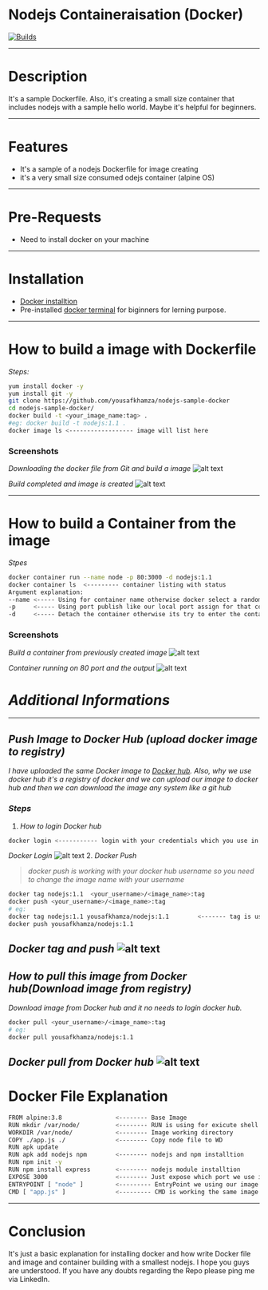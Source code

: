 # Nodejs Containeraisation (Docker)
[![Builds](https://travis-ci.org/joemccann/dillinger.svg?branch=master)](https://travis-ci.org/joemccann/dillinger)

---
# Description

It's a sample Dockerfile. Also, it's creating a small size container that includes nodejs with a sample hello world. Maybe it's helpful for beginners.

---

# Features

- It's a sample of a nodejs Dockerfile for image creating
- it's a very small size consumed odejs container (alpine OS)

---
# Pre-Requests

- Need to install docker on your machine 

---
# Installation 

- [Docker installtion]("https://docs.docker.com/engine/install/ubuntu/") 
- Pre-installed [docker terminal]("https://labs.play-with-docker.com/") for biginners for lerning purpose.

---
# How to build a image with Dockerfile
_Steps:_
```sh
yum install docker -y
yum install git -y
git clone https://github.com/yousafkhamza/nodejs-sample-docker
cd nodejs-sample-docker/
docker build -t <your_image_name:tag> . 
#eg: docker build -t nodejs:1.1 .
docker image ls <------------------ image will list here
```
### Screenshots

_Downloading the docker file from Git and build a image_ 
![alt text](https://i.ibb.co/xqHf7m4/image-build-1.png)

_Build completed and image is created_
![alt text](https://i.ibb.co/yBRj2sk/image-build-2.png)

---
# How to build a Container from the image
_Stpes_
```sh
docker container run --name node -p 80:3000 -d nodejs:1.1
docker container ls  <--------- container listing with status
Argument explanation:
--name <----- Using for container name otherwise docker select a random name
-p     <----- Using port publish like our local port assign for that container it means localport forwards to docker container
-d     <----- Detach the container otherwise its try to enter the container
```
### Screenshots 

_Build a container from previously created image_
![alt text](https://i.ibb.co/C24qGWw/container-intilaze-from-image-and-its-up.png)

_Container running on 80 port and the output_
![alt text](https://i.ibb.co/xqHf7m4/image-build-1.png)

# _Additional Informations_
---
## _Push Image to Docker Hub (upload docker image to registry)_
_I have uploaded the same Docker image to [Docker hub]("https://hub.docker.com/"). Also, why we use docker hub it's a registry of docker and we can upload our image to docker hub and then we can download the image any system like a git hub_
### _Steps_
1. _How to login Docker hub_
```sh
docker login <----------- login with your credentials which you use in docker hub
```
_Docker Login_
![alt text](https://i.ibb.co/L8kRdz4/docker-login.png)
2. _Docker Push_
> _docker push is working with your docker hub username so you need to change the image name with your username_
```sh
docker tag nodejs:1.1  <your_username>/<image_name>:tag
docker push <your_username>/<image_name>:tag
# eg:
docker tag nodejs:1.1 yousafkhamza/nodejs:1.1        <------- tag is using for rename but the old image is alive but both are using same image id
docker push yousafkhamza/nodejs:1.1
```
_Docker tag and push_
![alt text](https://i.ibb.co/HzRxVCb/tag-and-push.png)
---
## _How to pull this image from Docker hub(Download image from registry)_
_Download image from Docker hub and it no needs to login docker hub._
```sh
docker pull <your_username>/<image_name>:tag
# eg:
docker pull yousafkhamza/nodejs:1.1
```
_Docker pull from Docker hub_
![alt text](https://i.ibb.co/gZkb9RD/pull.png)
---

# Docker File Explanation
```sh
FROM alpine:3.8               <-------- Base Image
RUN mkdir /var/node/          <-------- RUN is using for exicute shell command
WORKDIR /var/node/            <-------- Image working directory
COPY ./app.js ./              <-------- Copy node file to WD
RUN apk update
RUN apk add nodejs npm        <-------- nodejs and npm installtion
RUN npm init -y
RUN npm install express       <-------- nodejs module installtion 
EXPOSE 3000                   <-------- Just expose which port we use in container
ENTRYPOINT [ "node" ]         <--------- EntryPoint we using our image default command and if you need to change container runing time you can use "docker run --entrypoint sh <image>:tag" when you enter this your image default command is shell 
CMD [ "app.js" ]              <--------- CMD is working the same image default command but when you use ENTRYPOINT at that time this following entry point and it works as a argument of ENTRYPOINT eg: "node app.js"
```
---
# Conclusion

It's just a basic explanation for installing docker and how write Docker file and image and container building with a smallest nodejs. I hope you guys are understood. If you have any doubts regarding the Repo please ping me via LinkedIn.

